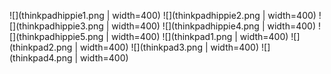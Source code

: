 ![](thinkpadhippie1.png | width=400)
![](thinkpadhippie2.png | width=400)
![](thinkpadhippie3.png | width=400)
![](thinkpadhippie4.png | width=400)
![](thinkpadhippie5.png | width=400)
![](thinkpad1.png | width=400)
![](thinkpad2.png | width=400)
![](thinkpad3.png | width=400)
![](thinkpad4.png | width=400)
